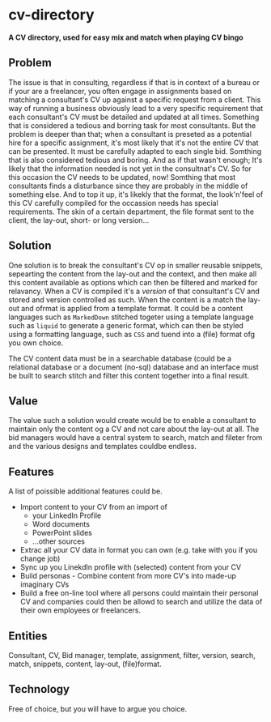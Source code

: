 # cv-directory
**A CV directory, used for easy mix and match when playing CV bingo**


## Problem
The issue is that in consulting, regardless if that is in context of a bureau or if your are a freelancer, you often engage in assignments based on matching a consultant's CV up against a specific request from a client. This way of running a business obviously lead to a very specific requirement that each consultant's CV must be detailed and updated at all times. Something that is considered a tedious and borring task for most consultants. But the problem is deeper than that; when a consultant is preseted as a potential hire for a specific assignment, it's most likely that it's not the entire CV that can be presented. It must be carefully adapted to each single bid. Somthing that is also considered tedious and boring. And as if that wasn't enough; It's likely that the information needed is not yet in the consultnat's CV. So for this occasion the CV needs to be updated, now! Somthing that most consultants finds a disturbance since they are probably in the middle of something else. And to top it up, it's likekly that the format, the look'n'feel of this CV carefully compiled for the occassion needs has special requirements. The skin of a certain department, the file format sent to the client, the lay-out, short- or long version...

## Solution
One solution is to break the consultant's CV op in smaller reusable snippets, sepearting the content from the lay-out and the context, and then make all this content available as options which can then be filtered and marked for relavancy. When a CV is compiled it's a _version_ of that consultant's CV and stored and version controlled as such. When the content is a match the lay-out and ofrmat is applied from a template format. It could be a content languages such as `MarkedDown` stitched togeter using a template language such as `liquid` to generate a generic format, which can then be styled using a formatting language, such as `CSS` and tuend into a (file) format ofg you own choice.

The CV content data must be in a searchable database (could be a relational database or a document (no-sql) database and an interface must be built to search stitch and filter this content together into a final result.

## Value
The value such a solution would create would be to enable a consultant to maintain only the content og a CV and not care about the lay-out at all. The bid managers would have a central system to search, match and fileter from and the various designs and templates couldbe endless.

## Features
A list of poissible additional features could be.

- Import content to your CV from an import of
    - your LinkedIn Profile
    - Word documents
    - PowerPoint slides
    - ...other sources
- Extrac all your CV data in format you can own (e.g. take with you if you change job)
- Sync up you LinekdIn profile with (selected) content from your CV
- Build personas - Combine content from more CV's into made-up imaginary CVs
- Build a free on-line tool where all persons could maintain their personal CV and companies could then be allowd to search and utilize the data of their own employees or freelancers.

## Entities
Consultant, CV, Bid manager, template, assignment, filter, version, search, match, snippets, content, lay-out, (file)format.

## Technology
Free of choice, but you will have to argue you choice.
